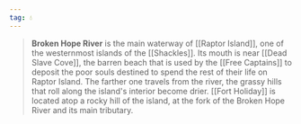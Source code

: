 ```yaml
---
tag: 💧
---
```

> **Broken Hope River** is the main waterway of [[Raptor Island]], one of the westernmost islands of the [[Shackles]]. Its mouth is near [[Dead Slave Cove]], the barren beach that is used by the [[Free Captains]] to deposit the poor souls destined to spend the rest of their life on Raptor Island. The farther one travels from the river, the grassy hills that roll along the island's interior become drier. [[Fort Holiday]] is located atop a rocky hill of the island, at the fork of the Broken Hope River and its main tributary.








